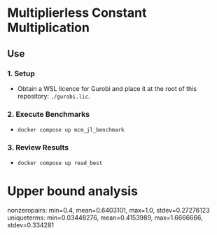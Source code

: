 # Multiplierless Constant Multiplication

## Use

### 1. Setup
- Obtain a WSL licence for Gurobi and place it at the root of this repository: `./gurobi.lic`.
### 2. Execute Benchmarks
- `docker compose up mcm_jl_benchmark`
### 3. Review Results
- `docker compose up read_best`


# Upper bound analysis

nonzeropairs: min=0.4, mean=0.6403101, max=1.0, stdev=0.27276123
uniqueterms: min=0.03448276, mean=0.4153989, max=1.6666666, stdev=0.334281
